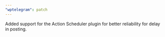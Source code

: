 ```yaml
---
"wptelegram": patch
---
```


Added support for the Action Scheduler plugin for better reliability for delay in posting.
